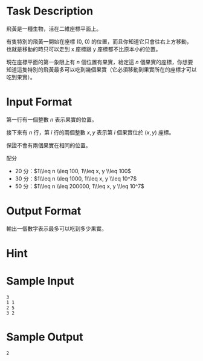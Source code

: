 # Task Description
飛黃是一種生物，活在二維座標平面上。

有隻特別的飛黃一開始在座標 (0, 0) 的位置，而且你知道它只會往右上方移動，也就是移動的時只可以走到 x 座標跟 y 座標都不比原本小的位置。

現在座標平面的第一象限上有 $n$ 個位置有果實，給定這 $n$ 個果實的座標，你想要知道這隻特別的飛黃最多可以吃到幾個果實（它必須移動到果實所在的座標才可以吃到果實）。
# Input Format
第一行有一個整數 $n$ 表示果實的位置。

接下來有 $n$ 行，第 $i$ 行的兩個整數 $x, y$ 表示第 $i$ 個果實位於 $(x, y)$ 座標。

保證不會有兩個果實在相同的位置。

配分

* 20 分：$1\\leq n \\leq 100, 1\\leq x, y \\leq 100$
* 30 分：$1\\leq n \\leq 1000, 1\\leq x, y \\leq 10^7$ 
* 50 分：$1\\leq n \\leq 200000, 1\\leq x, y \\leq 10^7$
# Output Format
輸出一個數字表示最多可以吃到多少果實。
# Hint

# Sample Input
```
3
1 1
2 5
3 2

```
# Sample Output
```
2
```

